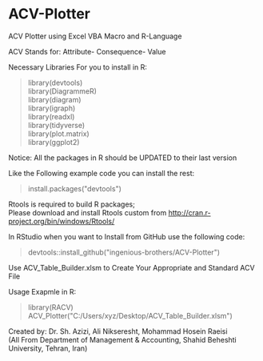 # ACV-Plotter

ACV Plotter using Excel VBA Macro and R-Language

ACV Stands for: Attribute- Consequence- Value

Necessary Libraries For you to install in R: <br/>
 > library(devtools)<br/>
 > library(DiagrammeR)<br/>
 > library(diagram)<br/>
 > library(igraph)<br/>
 > library(readxl)<br/>
 > library(tidyverse)<br/>
 > library(plot.matrix)<br/>
 > library(ggplot2)<br/>
 
 
Notice: All the packages in R should be UPDATED to their last version

Like the Following example code you can install the rest: <br/>
> install.packages("devtools")

Rtools is required to build R packages;<br/>
Please download and install Rtools custom from http://cran.r-project.org/bin/windows/Rtools/<br/>

In RStudio when you want to Install from GitHub use the following code: <br/>
> devtools::install_github("ingenious-brothers/ACV-Plotter")


Use ACV_Table_Builder.xlsm to Create Your Appropriate and Standard ACV File

Usage Exapmle in R:<br/>
> library(RACV)<br/>
> ACV_Plotter("C:/Users/xyz/Desktop/ACV_Table_Builder.xlsm")<br/>


Created by: Dr. Sh. Azizi, Ali Nikseresht, Mohammad Hosein Raeisi<br/>
(All From Department of Management & Accounting, Shahid Beheshti University, Tehran, Iran)


